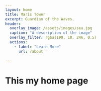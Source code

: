 ```yaml
---
layout: home 
title: Maris Tower
excerpt: Guardian of the Waves.
header:
  overlay_image: /assets/images/sea.jpg
  caption: "A description of the image"
  overlay_filter: rgba(199, 10, 246, 0.5)
  actions:
    - label: "Learn More"
      url: /about
  
---
```


# This my home page  
